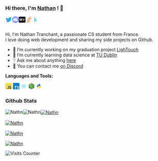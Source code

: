 <!-- markdownlint-disable MD033 -->
<!-- markdownlint-disable MD041 -->

### Hi there, I'm [Nathan](https://tranchant.dev) ! 👋

<a href="https://twitter.com/natranchant" title="Twitter">
  <img align="left" alt="@NaTranchant | Twitter" width="21px" src="https://raw.githubusercontent.com/nathn/nathn/master/assets/twitter-logo.svg" />
</a>
<a href="https://discord.com/users/260041679162048513" title="Discord">
  <img align="left" alt="Nathn's Discord profile" width="21px" src="https://raw.githubusercontent.com/nathn/nathn/master/assets/discord-logo.svg" />
</a>
<a href="https://dev.to/nathn" title="DEV.to">
  <img align="left" src="https://raw.githubusercontent.com/nathn/nathn/master/assets/dev-logo.svg" alt="Nathan's DEV Profile" height="21" width="21">
</a>
<a href="https://stackoverflow.com/users/13151164/nathn" title="StackOverflow">
  <img align="left" src="https://raw.githubusercontent.com/nathn/nathn/master/assets/stackoverflow-logo.png" alt="Nathn's StackOverflow Profile" height="21" width="21">
</a>
<a href="https://www.kaggle.com/tranchant" title="Kaggle">
  <img align="left" src="https://raw.githubusercontent.com/nathn/nathn/master/assets/kaggle-logo.png" alt="Nathan Tranchant's Kaggle Profile" height="21" width="21">
</a>
<br />
<br />

Hi, I'm Nathan Tranchant, a passionate CS student from France.<br />
I love doing web development and sharing my side projects on Github.

- 🔭 I’m currently working on my graduation project [LighTouch](https://lightouchorg.github.io/)
- 🌱 I’m currently learning data science at [TU Dublin](https://www.tudublin.ie/)
- ❔ Ask me about anything [here](https://github.com/Nathn/Nathn/issues)
- 💬 You can contact me [on Discord](https://discord.com/users/260041679162048513)

**Languages and Tools:**

<code><img height="20" src="https://raw.githubusercontent.com/github/explore/80688e429a7d4ef2fca1e82350fe8e3517d3494d/topics/javascript/javascript.png"></code>
<code><img height="20" src="https://raw.githubusercontent.com/github/explore/80688e429a7d4ef2fca1e82350fe8e3517d3494d/topics/typescript/typescript.png"></code>
<code><img height="20" src="https://raw.githubusercontent.com/github/explore/80688e429a7d4ef2fca1e82350fe8e3517d3494d/topics/react/react.png"></code>
<code><img height="20" src="https://raw.githubusercontent.com/github/explore/80688e429a7d4ef2fca1e82350fe8e3517d3494d/topics/nodejs/nodejs.png"></code>
<code><img height="20" src="https://raw.githubusercontent.com/github/explore/5c058a388828bb5fde0bcafd4bc867b5bb3f26f3/topics/python/python.png"></code>

<h3>Github Stats</h3>
<p>
  <a href="https://github.com/Nathn#gh-dark-mode-only"> <img align="left" src="https://github-readme-stats.vercel.app/api/top-langs?username=Nathn&show_icons=true&locale=en&layout=compact&theme=dark" alt="Nathn" /></a>
</p>
<p>
  <a href="https://github.com/Nathn#gh-light-mode-only"> <img align="left" src="https://github-readme-stats.vercel.app/api/top-langs?username=Nathn&show_icons=true&locale=en&layout=compact&theme=light" alt="Nathn" /></a>
</p>

<p>
  <a href="https://github.com/Nathn#gh-dark-mode-only"> <img align="center" src="https://github-readme-stats.vercel.app/api?username=Nathn&show_icons=true&locale=en&theme=dark" alt="Nathn" /></a>
</p>
<p>
  <a href="https://github.com/Nathn#gh-light-mode-only"> <img align="center" src="https://github-readme-stats.vercel.app/api?username=Nathn&show_icons=true&locale=en" alt="Nathn" /></a>
</p>


<p>
  <a href="https://github.com/Nathn#gh-light-mode-only"> <img align="center" src="https://github-readme-streak-stats.herokuapp.com/?user=Nathn&" alt="Nathn" /></a>
</p>
<p> 
  <a href="https://github.com/Nathn#gh-dark-mode-only"> <img align="center" src="https://github-readme-streak-stats.herokuapp.com/?user=Nathn&theme=dark" alt="Nathn" /></a>
</p>

![Visits Counter](https://eniepbxd6ioqkta.m.pipedream.net)

<!--
**Nathn/Nathn** is a ✨ _special_ ✨ repository because its `README.md` (this file) appears on your GitHub profile.
